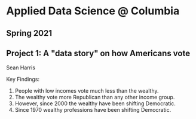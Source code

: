 # Applied Data Science @ Columbia
## Spring 2021
## Project 1: A "data story" on how Americans vote

Sean Harris

Key Findings:

1. People with low incomes vote much less than the wealthy.
2. The wealthy vote more Republican than any other income group.
3. However, since 2000 the wealthy have been shifting Democratic.
4. Since 1970 wealthy professions have been shifting Democratic.